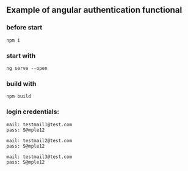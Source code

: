 ## Example of angular authentication functional

### before start
    npm i
### start with
    ng serve --open
### build with
    npm build

### login credentials:
    mail: testmail1@test.com
    pass: S@mple12

    mail: testmail2@test.com
    pass: S@mple12

    mail: testmail3@test.com
    pass: S@mple12
